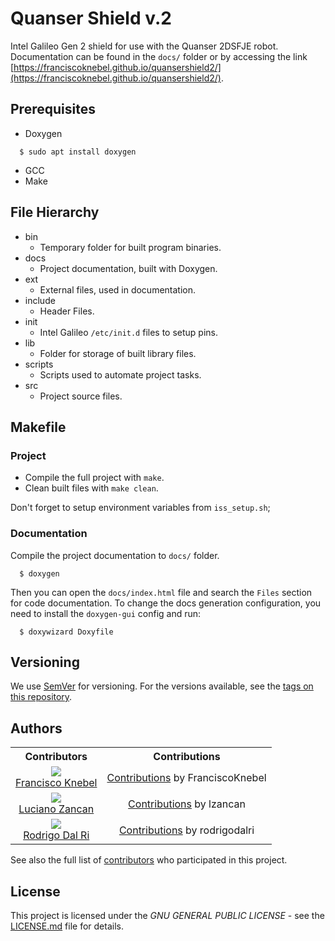 # Quanser Shield v.2

Intel Galileo Gen 2 shield for use with the Quanser 2DSFJE robot.
Documentation can be found in the `docs/` folder or by accessing the link [https://franciscoknebel.github.io/quansershield2/](https://franciscoknebel.github.io/quansershield2/).

## Prerequisites
- Doxygen
```
  $ sudo apt install doxygen
```

- GCC
- Make

## File Hierarchy
- bin
  - Temporary folder for built program binaries.
- docs
  - Project documentation, built with Doxygen.
- ext
  - External files, used in documentation.
- include
  - Header Files.
- init
  - Intel Galileo `/etc/init.d` files to setup pins.
- lib
  - Folder for storage of built library files.
- scripts
  - Scripts used to automate project tasks.
- src
  - Project source files.

## Makefile

### Project
- Compile the full project with `make`.
- Clean built files with `make clean`.

Don't forget to setup environment variables from `iss_setup.sh`;

### Documentation
Compile the project documentation to `docs/` folder.
```
  $ doxygen
```

Then you can open the `docs/index.html` file and search the `Files` section for code documentation.
To change the docs generation configuration, you need to install the `doxygen-gui` config and run:
```
  $ doxywizard Doxyfile
```

## Versioning

We use [SemVer](http://semver.org/) for versioning. For the versions available, see the [tags on this repository](https://github.com/FranciscoKnebel/quansershield2/tags).

## Authors

<table style="text-align: center;">
  <tr>
    <th>Contributors</th>
    <th>Contributions</th>
  </tr>
  <tr>
    <td>
      <img src="https://avatars.githubusercontent.com/FranciscoKnebel?s=75">
      <br>
      <a href="https://github.com/FranciscoKnebel">Francisco Knebel</a>
    </td>
    <td>
      <a href="https://github.com/FranciscoKnebel/quansershield2/commits?author=FranciscoKnebel">Contributions</a> by FranciscoKnebel
    </td>
  </tr>
  <tr>
    <td>
      <img src="https://avatars.githubusercontent.com/lzancan?s=75">
      <br>
      <a href="https://github.com/lzancan">Luciano Zancan</a>
    </td>
    <td>
      <a href="https://github.com/FranciscoKnebel/quansershield2/commits?author=lzancan">Contributions</a> by lzancan
    </td>
  </tr>
  <tr>
    <td>
      <img src="https://avatars.githubusercontent.com/rodrigodalri?s=75">
      <br>
      <a href="https://github.com/rodrigodalri">Rodrigo Dal Ri</a>
    </td>
    <td>
      <a href="https://github.com/FranciscoKnebel/quansershield2/commits?author=rodrigodalri">Contributions</a> by rodrigodalri
    </td>
  </tr>
</table>

See also the full list of [contributors](https://github.com/FranciscoKnebel/quansershield2/contributors) who participated in this project.

## License

This project is licensed under the _GNU GENERAL PUBLIC LICENSE_ - see the [LICENSE.md](LICENSE.md) file for details.
